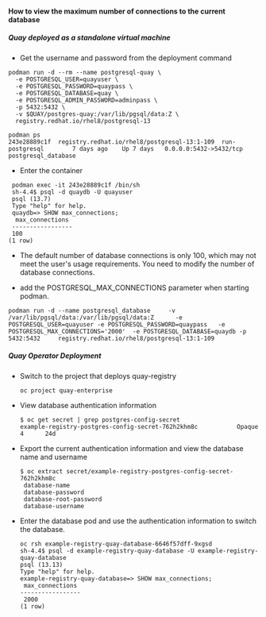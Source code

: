 #### How to view the maximum number of connections to the current database
##### Quay deployed as a standalone virtual machine
- Get the username and password from the deployment command
```
podman run -d --rm --name postgresql-quay \
  -e POSTGRESQL_USER=quayuser \
  -e POSTGRESQL_PASSWORD=quaypass \
  -e POSTGRESQL_DATABASE=quay \
  -e POSTGRESQL_ADMIN_PASSWORD=adminpass \
  -p 5432:5432 \
  -v $QUAY/postgres-quay:/var/lib/pgsql/data:Z \
  registry.redhat.io/rhel8/postgresql-13

podman ps
243e28889c1f  registry.redhat.io/rhel8/postgresql-13:1-109  run-postgresql        7 days ago    Up 7 days   0.0.0.0:5432->5432/tcp  postgresql_database
```
- Enter the container
```
 podman exec -it 243e28889c1f /bin/sh
 sh-4.4$ psql -d quaydb -U quayuser
 psql (13.7)
 Type "help" for help.
 quaydb=> SHOW max_connections;
  max_connections
 -----------------
 100
(1 row)

```
- The default number of database connections is only 100, which may not meet the user's usage requirements. You need to modify the number of database connections.
  
- add the POSTGRESQL_MAX_CONNECTIONS parameter when starting podman.
```
podman run -d --name postgresql_database     -v /var/lib/pgsql/data:/var/lib/pgsql/data:Z      -e POSTGRESQL_USER=quayuser -e POSTGRESQL_PASSWORD=quaypass   -e POSTGRESQL_MAX_CONNECTIONS='2000'  -e POSTGRESQL_DATABASE=quaydb -p 5432:5432     registry.redhat.io/rhel8/postgresql-13:1-109

```
##### Quay Operator Deployment
- Switch to the project that deploys quay-registry
  ```
  oc project quay-enterprise
  ```
- View database authentication information
  ```
  $ oc get secret | grep postgres-config-secret
  example-registry-postgres-config-secret-762h2khm8c           Opaque                                4      24d
  ```
- Export the current authentication information and view the database name and username
  ```
  $ oc extract secret/example-registry-postgres-config-secret-762h2khm8c
   database-name
   database-password
   database-root-password
   database-username
  ```
- Enter the database pod and use the authentication information to switch the database.
  ```
  oc rsh example-registry-quay-database-6646f57dff-9xgsd 
  sh-4.4$ psql -d example-registry-quay-database -U example-registry-quay-database
  psql (13.13)
  Type "help" for help.
  example-registry-quay-database=> SHOW max_connections;
   max_connections
  -----------------
   2000
  (1 row)
  ```

